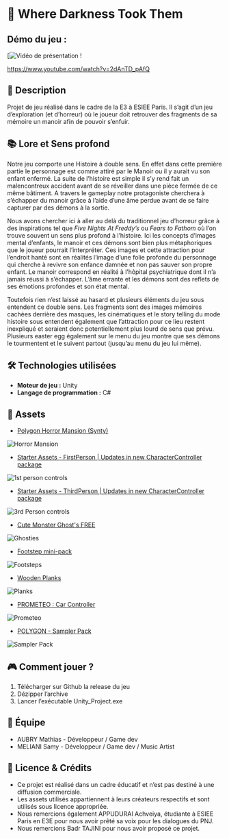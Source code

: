 # 🌌 Where Darkness Took Them

## Démo du jeu :

[![Vidéo de présentation !]([https://youtu.be/vt5fpE0bzSY](https://www.youtube.com/watch?v=2dAnTD_pAfQ))

https://www.youtube.com/watch?v=2dAnTD_pAfQ

## 📌 Description

Projet de jeu réalisé dans le cadre de la E3 à ESIEE Paris. Il s’agit d’un jeu d’exploration (et d’horreur) où le joueur doit retrouver des fragments de sa mémoire un manoir afin de pouvoir s’enfuir.

## 📚 Lore et Sens profond

Notre jeu comporte une Histoire à double sens. En effet dans cette première partie le personnage est comme attiré par le Manoir ou il y aurait vu son enfant enfermé. La suite de l’histoire est simple il s’y rend fait un malencontreux accident avant de se réveiller dans une pièce fermée de ce même bâtiment. A travers le gameplay notre protagoniste cherchera à s’échapper du manoir grâce à l’aide d’une âme perdue avant de se faire capturer par des démons à la sortie. 

Nous avons chercher ici à aller au delà du traditionnel jeu d’horreur grâce à des inspirations tel que *Five Nights At Freddy’s* ou *Fears to Fathom* où l’on trouve souvent un sens plus profond à l’histoire. Ici les concepts d’images mental d’enfants, le manoir et ces démons sont bien plus métaphoriques que le joueur pourrait l’interpréter. Ces images et cette attraction pour l’endroit hanté sont en réalités l’image d’une folie profonde du personnage qui cherche à revivre son enfance damnée et non pas sauver son propre enfant. Le manoir correspond en réalité à l’hôpital psychiatrique dont il n’a jamais réussi à s’échapper. L’âme errante et les démons sont des reflets de ses émotions profondes et son état mental.

Toutefois rien n’est laissé au hasard et plusieurs éléments du jeu sous entendent ce double sens. Les fragments sont des images mémoires cachées derrière des masques, les cinématiques et le story telling du mode histoire sous entendent également que l’attraction pour ce lieu restent inexpliqué et seraient donc potentiellement plus lourd de sens que prévu. Plusieurs easter egg également sur le menu du jeu montre que ses démons le tourmentent et le suivent partout (jusqu’au menu du jeu lui même).

## 🛠 Technologies utilisées
- **Moteur de jeu :** Unity  
- **Langage de programmation :** C#  

## 🎨 Assets
- [Polygon Horror Mansion (Synty)](https://assetstore.unity.com/packages/3d/environments/fantasy/polygon-horror-mansion-low-poly-3d-art-by-synty-213346)  

![Horror Mansion](Resources/Images/HorrorMansion.png)  

- [Starter Assets - FirstPerson | Updates in new CharacterController package](https://assetstore.unity.com/packages/essentials/starter-assets-firstperson-updates-in-new-charactercontroller-pa-196525)  

![1st person controls](Resources/Images/1stPerson.png)  

- [Starter Assets - ThirdPerson | Updates in new CharacterController package](https://assetstore.unity.com/packages/essentials/starter-assets-thirdperson-updates-in-new-charactercontroller-pa-196526)  

![3rd Person controls](Resources/Images/3rdPerson.png)  

- [Cute Monster Ghost's FREE](https://assetstore.unity.com/packages/3d/characters/creatures/cute-monster-ghost-s-free-308550)  

![Ghosties](Resources/Images/Ghosts.png)  

- [Footstep mini-pack](https://assetstore.unity.com/packages/audio/sound-fx/foley/footsteps-mini-sound-pack-307682)  

![Footsteps](Resources/Images/footstep.webp)  

- [Wooden Planks](https://assetstore.unity.com/packages/3d/props/industrial/wooden-planks-various-308365)  

![Planks](Resources/Images/planks.webp)  

- [PROMETEO : Car Controller](https://assetstore.unity.com/packages/tools/physics/prometeo-car-controller-209444)  

![Prometeo](Resources/Images/pormeteo.webp)  

- [POLYGON - Sampler Pack](https://assetstore.unity.com/packages/3d/environments/polygon-sampler-pack-207048)  

![Sampler Pack](Resources/Images/smapler.webp)  

## 🎮 Comment jouer ?

1. Télécharger sur Github la release du jeu 
2. Dézipper l’archive 
3. Lancer l’exécutable Unity_Project.exe

## 👥 Équipe

- AUBRY Mathias - Développeur / Game dev
- MELIANI Samy - Développeur / Game dev / Music Artist

## 📜 Licence & Crédits

- Ce projet est réalisé dans un cadre éducatif et n’est pas destiné à une diffusion commerciale.
- Les assets utilisés appartiennent à leurs créateurs respectifs et sont utilisés sous licence appropriée.
- Nous remercions également APPUDURAI Achveiya, étudiante à ESIEE Paris en E3E pour nous avoir prêté sa voix pour les dialogues du PNJ.
- Nous remercions Badr TAJINI pour nous avoir proposé ce projet.
